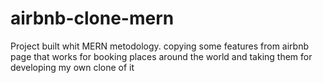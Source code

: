 # airbnb-clone-mern
Project built whit MERN metodology. copying some features from airbnb page that works for booking places around the world and taking them for developing my own clone of it
